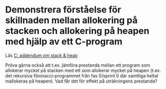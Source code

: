 # Demonstrera förståelse för skillnaden mellan allokering på stacken och allokering på heapen med hjälp av ett C-program

Läs [C: addendum om stack \& heap](https://github.com/TobiasWrigstad/ioopm14/blob/master/handouts/C-addendum-om-stack-och-heap.pdf)

Pröva gärna också att t.ex. jämföra prestanda mellan ett program
som allokerar mycket på stacken med ett som allokerar mycket på
heapen (t.ex. det rekursiva fibonacci-programmet från fas 0/sprint
0 där samtliga heltal mallokeras på heapen). Vad får det för
effekt på uträkningens prestanda?
